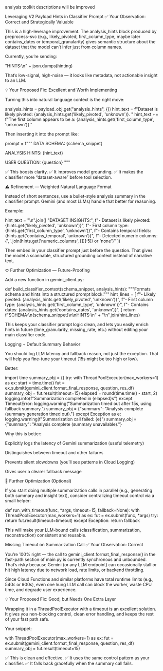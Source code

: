 analysis toolkit descriptions will be improved


Leveraging V2 Payload Hints in Classifier Prompt
✅ Your Observation: Correct and Strategically Valuable

This is a high-leverage improvement.
The analysis_hints block produced by preprocess-svc (e.g., likely_pivoted, first_column_type, maybe later contains_dates or temporal_granularity) gives semantic structure about the dataset that the model can’t infer just from column names.

Currently, you’re sending:

"HINTS:\n" + json.dumps(hinting)


That’s low-signal, high-noise — it looks like metadata, not actionable insight to an LLM.

💡 Your Proposed Fix: Excellent and Worth Implementing

Turning this into natural language context is the right move:

analysis_hints = payload_obj.get("analysis_hints", {})
hint_text = f"Dataset is likely pivoted: {analysis_hints.get('likely_pivoted', 'unknown')}. "
hint_text += f"The first column appears to be a: {analysis_hints.get('first_column_type', 'unknown')}."


Then inserting it into the prompt like:

prompt = f"""
DATA SCHEMA:
{schema_snippet}

ANALYSIS HINTS:
{hint_text}

USER QUESTION:
{question}
"""


✅ This boosts clarity.
✅ It improves model grounding.
✅ It makes the classifier more “dataset-aware” before tool selection.

⚠️ Refinement — Weighted Natural Language Format

Instead of short sentences, use a bullet-style analysis summary in the classifier prompt. Gemini (and most LLMs) handle that better for reasoning.

Example:

hint_text = "\n".join([
    "DATASET INSIGHTS:",
    f"- Dataset is likely pivoted: {hints.get('likely_pivoted', 'unknown')}",
    f"- First column type: {hints.get('first_column_type', 'unknown')}",
    f"- Contains temporal fields: {hints.get('contains_temporal', 'unknown')}",
    f"- Detected numeric columns: {', '.join(hints.get('numeric_columns', [])[:5]) or 'none'}"
])


Then embed in your classifier prompt just before the question.
That gives the model a scannable, structured grounding context instead of narrative text.

⚙️ Further Optimization — Future-Proofing

Add a new function in gemini_client.py:

def build_classifier_context(schema_snippet, analysis_hints):
    """Formats schema and hints into a structured prompt block."""
    hint_lines = [
        f"- Likely pivoted: {analysis_hints.get('likely_pivoted', 'unknown')}",
        f"- First column type: {analysis_hints.get('first_column_type', 'unknown')}",
        f"- Contains dates: {analysis_hints.get('contains_dates', 'unknown')}",
    ]
    return f"SCHEMA:\n{schema_snippet}\n\nHINTS:\n" + "\n".join(hint_lines)


This keeps your classifier prompt logic clean, and lets you easily enrich hints in future (time_granularity, missing_rate, etc.) without editing your main classifier code.

Logging + Default Summary Behavior

You should log LLM latency and fallback reason, not just the exception.
That will help you fine-tune your timeout (15s might be too high or low).

Better:

import time
summary_obj = {}
try:
    with ThreadPoolExecutor(max_workers=1) as ex:
        start = time.time()
        fut = ex.submit(gemini_client.format_final_response, question, res_df)
        summary_obj = fut.result(timeout=15)
        elapsed = round(time.time() - start, 2)
        logging.info(f"Summarization completed in {elapsed}s")
except TimeoutError:
    logging.warning("Summarization timed out after 15s, using fallback summary.")
    summary_obj = {"summary": "Analysis complete (summary generation timed out)."}
except Exception as e:
    logging.warning(f"Summarization call failed: {e}")
    summary_obj = {"summary": "Analysis complete (summary unavailable)."}


Why this is better:

Explicitly logs the latency of Gemini summarization (useful telemetry)

Distinguishes between timeout and other failures

Prevents silent slowdowns (you’ll see patterns in Cloud Logging)

Gives user a clearer fallback message

🔧 Further Optimization (Optional)

If you start doing multiple summarization calls in parallel (e.g., generating both summary and insight text), consider centralizing timeout control via a small helper:

def run_with_timeout(func, *args, timeout=15, fallback=None):
    with ThreadPoolExecutor(max_workers=1) as ex:
        fut = ex.submit(func, *args)
        try:
            return fut.result(timeout=timeout)
        except Exception:
            return fallback


This will make your LLM-bound calls (classification, summarization, reconstruction) consistent and reusable.


Missing Timeout on Summarization Call
✅ Your Observation: Correct

You’re 100% right — the call to gemini_client.format_final_response() in the fast-path section of main.py is currently synchronous and unbounded.
That’s risky because Gemini (or any LLM endpoint) can occasionally stall or hit high latency due to network load, rate limits, or backend throttling.

Since Cloud Functions and similar platforms have total runtime limits (e.g., 540s or 900s), even one hung LLM call can block the worker, waste CPU time, and degrade user experience.

💡 Your Proposed Fix: Good, but Needs One Extra Layer

Wrapping it in a ThreadPoolExecutor with a timeout is an excellent solution.
It gives you non-blocking control, clean error handling, and keeps the rest of your fast path safe.

Your snippet:

with ThreadPoolExecutor(max_workers=1) as ex:
    fut = ex.submit(gemini_client.format_final_response, question, res_df)
    summary_obj = fut.result(timeout=15)


✅ This is clean and effective.
✅ It uses the same control pattern as your classifier.
✅ It falls back gracefully when the summary call fails.